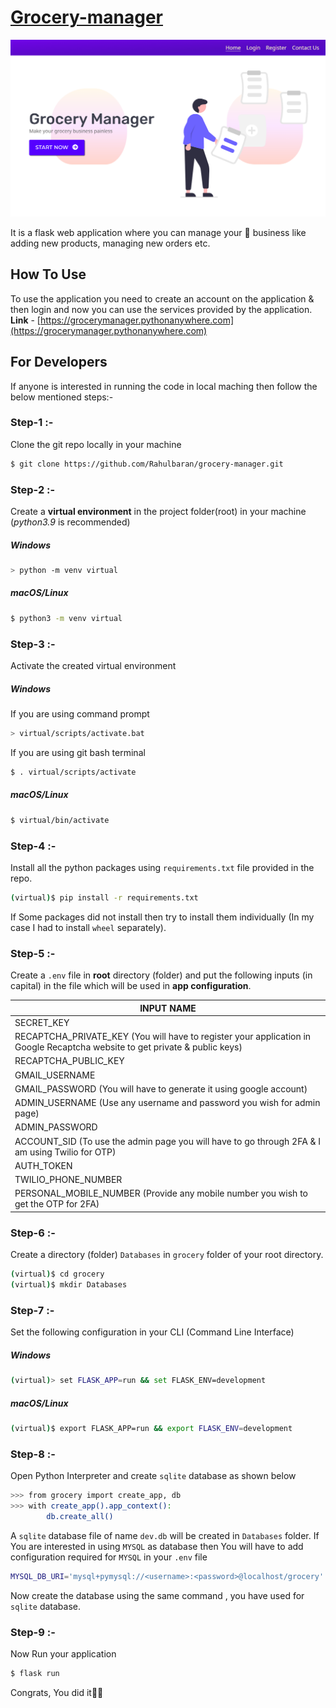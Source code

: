 # [Grocery-manager](https://grocerymanager.pythonanywhere.com)

![Alt text](grocery/static/site-images/landing-page.png)

It is a flask web application where you can manage your 🏪 business like adding new products, managing new orders etc.

## How To Use

To use the application you need to create an account on the application & then login and now you can use the services provided by the application.
**Link** - [https://grocerymanager.pythonanywhere.com](https://grocerymanager.pythonanywhere.com)

## For Developers

If anyone is interested in running the code in local maching then follow the below mentioned steps:-

### Step-1 :-

Clone the git repo locally in your machine

```bash
$ git clone https://github.com/Rahulbaran/grocery-manager.git
```

### Step-2 :-

Create a **virtual environment** in the project folder(root) in your machine (_python3.9_ is recommended)

##### Windows

```bash
> python -m venv virtual
```

##### macOS/Linux

```bash
$ python3 -m venv virtual
```

### Step-3 :-

Activate the created virtual environment

##### Windows

If you are using command prompt

```bash
> virtual/scripts/activate.bat
```

If you are using git bash terminal

```bash
$ . virtual/scripts/activate
```

##### macOS/Linux

```bash
$ virtual/bin/activate
```

### Step-4 :-

Install all the python packages using `requirements.txt` file provided in the repo.

```bash
(virtual)$ pip install -r requirements.txt
```

If Some packages did not install then try to install them individually (In my case I had to install `wheel` separately).

### Step-5 :-

Create a `.env` file in **root** directory (folder) and put the following inputs (in capital) in the file which will be used in **app configuration**.

| INPUT NAME                                                                                                                  |
| --------------------------------------------------------------------------------------------------------------------------- |
| SECRET_KEY                                                                                                                  |
| RECAPTCHA_PRIVATE_KEY (You will have to register your application in Google Recaptcha website to get private & public keys) |
| RECAPTCHA_PUBLIC_KEY                                                                                                        |
| GMAIL_USERNAME                                                                                                              |
| GMAIL_PASSWORD (You will have to generate it using google account)                                                          |
| ADMIN_USERNAME (Use any username and password you wish for admin page)                                                      |
| ADMIN_PASSWORD                                                                                                              |
| ACCOUNT_SID (To use the admin page you will have to go through 2FA & I am using Twilio for OTP)                             |
| AUTH_TOKEN                                                                                                                  |
| TWILIO_PHONE_NUMBER                                                                                                         |
| PERSONAL_MOBILE_NUMBER (Provide any mobile number you wish to get the OTP for 2FA)                                          |

### Step-6 :-

Create a directory (folder) `Databases` in `grocery` folder of your root directory.

```bash
(virtual)$ cd grocery
(virtual)$ mkdir Databases
```

### Step-7 :-

Set the following configuration in your CLI (Command Line Interface)

##### Windows

```bash
(virtual)> set FLASK_APP=run && set FLASK_ENV=development
```

##### macOS/Linux

```bash
(virtual)$ export FLASK_APP=run && export FLASK_ENV=development
```

### Step-8 :-

Open Python Interpreter and create `sqlite` database as shown below

```bash
>>> from grocery import create_app, db
>>> with create_app().app_context():
        db.create_all()
```

A `sqlite` database file of name `dev.db` will be created in `Databases` folder.
If You are interested in using `MYSQL` as database then You will have to add configuration required for `MYSQL` in your `.env` file

```bash
MYSQL_DB_URI='mysql+pymysql://<username>:<password>@localhost/grocery'
```

Now create the database using the same command , you have used for `sqlite` database.

### Step-9 :-

Now Run your application

```bash
$ flask run
```

Congrats, You did it🙂🎉
